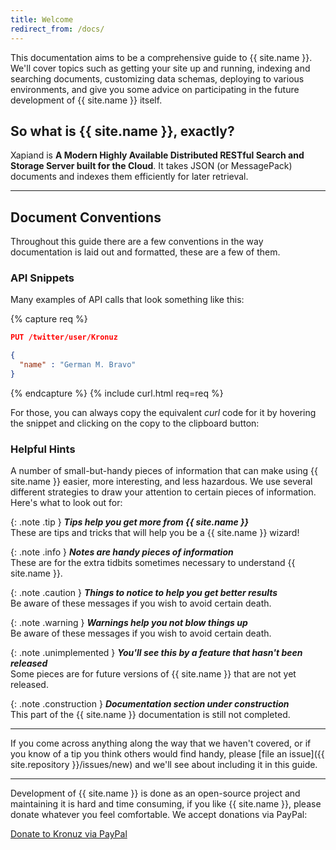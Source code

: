 ```yaml
---
title: Welcome
redirect_from: /docs/
---
```


This documentation aims to be a comprehensive guide to {{ site.name }}. We'll cover
topics such as getting your site up and running, indexing and searching
documents, customizing data schemas, deploying to various environments, and
give you some advice on participating in the future development of {{ site.name }}
itself.


## So what is {{ site.name }}, exactly?

Xapiand is **A Modern Highly Available Distributed RESTful Search and Storage
Server built for the Cloud**. It takes JSON (or MessagePack) documents and
indexes them efficiently for later retrieval.


---

## Document Conventions

Throughout this guide there are a few conventions in the way documentation
is laid out and formatted, these are a few of them.


### API Snippets

Many examples of API calls that look something like this:

{% capture req %}

```json
PUT /twitter/user/Kronuz

{
  "name" : "German M. Bravo"
}
```
{% endcapture %}
{% include curl.html req=req %}

For those, you can always copy the equivalent _curl_ code for it by hovering the
snippet and clicking on the copy to the clipboard button:
&nbsp;&nbsp;<i class="fa fa-clipboard" style="color: {{ site.theme_color_dark }}"></i>


### Helpful Hints

A number of small-but-handy pieces of information that can make using
{{ site.name }} easier, more interesting, and less hazardous. We use several
different strategies to draw your attention to certain pieces of information.
Here's what to look out for:

{: .note .tip }
**_Tips help you get more from {{ site.name }}_**<br>
These are tips and tricks that will help you be a {{ site.name }} wizard!

{: .note .info }
**_Notes are handy pieces of information_**<br>
These are for the extra tidbits sometimes necessary to understand {{ site.name }}.

{: .note .caution }
**_Things to notice to help you get better results_**<br>
Be aware of these messages if you wish to avoid certain death.

{: .note .warning }
**_Warnings help you not blow things up_**<br>
Be aware of these messages if you wish to avoid certain death.

{: .note .unimplemented }
**_You'll see this by a feature that hasn't been released_**<br>
Some pieces are for future versions of {{ site.name }} that are not yet released.

{: .note .construction }
**_Documentation section under construction_**<br>
This part of the {{ site.name }} documentation is still not completed.

<!--
## Keyboard symbols used:
- Ctrl: ⌃
- Alt: ⎇
- Cmd: ⌘
- Windows: ❖
- Backspace: ⌫
- Enter: ⏎
- Shift: ⇫
- Caps lock: ⇪
- Arrows: ⇦⇧⇨⇩
- Others: ➛
-->


---

If you come across anything along the way that we haven't covered, or if you
know of a tip you think others would find handy, please [file an
issue]({{ site.repository }}/issues/new) and we'll see about
including it in this guide.


---

Development of {{ site.name }} is done as an open-source project and maintaining it is
hard and time consuming, if you like {{ site.name }}, please donate whatever
you feel comfortable. We accept donations via PayPal:

<a class="paypalme" href="https://www.paypal.me/Kronuz/25" target="_blank" rel="nofollow">Donate to Kronuz via PayPal</a>
